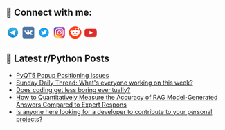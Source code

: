 ## 🔎 Connect with me:
[<img src="https://github.com/bullbesh/bullbesh/blob/main/images/Telegram.png" width="32" height="32" />](https://t.me/bullbesh)
[<img src="https://github.com/bullbesh/bullbesh/blob/main/images/VK.png" width="32" height="32" />](https://vk.com/bullbesh)
[<img src="https://github.com/bullbesh/bullbesh/blob/main/images/Twitter.png" width="32" height="32" />](https://twitter.com/bullbesh1)
[<img src="https://github.com/bullbesh/bullbesh/blob/main/images/Instagram.png" width="32" height="32" />](https://www.instagram.com/bullbesh)
[<img src="https://github.com/bullbesh/bullbesh/blob/main/images/Reddit.png" width="32" height="32" />](https://www.reddit.com/user/bullbesh)
[<img src="https://github.com/bullbesh/bullbesh/blob/main/images/YouTube.png" width="32" height="32" />](https://www.youtube.com/channel/UCtfjRs6uzgq5mfm8S06WTcg)

## 📕 Latest r/Python Posts
<!-- BLOG-POST-LIST:START -->
- [PyQT5 Popup Positioning Issues](https://www.reddit.com/r/Python/comments/1dm9fnv/pyqt5_popup_positioning_issues/)
- [Sunday Daily Thread: What&#39;s everyone working on this week?](https://www.reddit.com/r/Python/comments/1dm9767/sunday_daily_thread_whats_everyone_working_on/)
- [Does coding get less boring eventually?](https://www.reddit.com/r/Python/comments/1dm8hr4/does_coding_get_less_boring_eventually/)
- [How to Quantitatively Measure the Accuracy of RAG Model-Generated Answers Compared to Expert Respons](https://www.reddit.com/r/Python/comments/1dm5r6y/how_to_quantitatively_measure_the_accuracy_of_rag/)
- [Is anyone here looking for a developer to contribute to your personal projects?](https://www.reddit.com/r/Python/comments/1dm4h72/is_anyone_here_looking_for_a_developer_to/)
<!-- BLOG-POST-LIST:END -->

